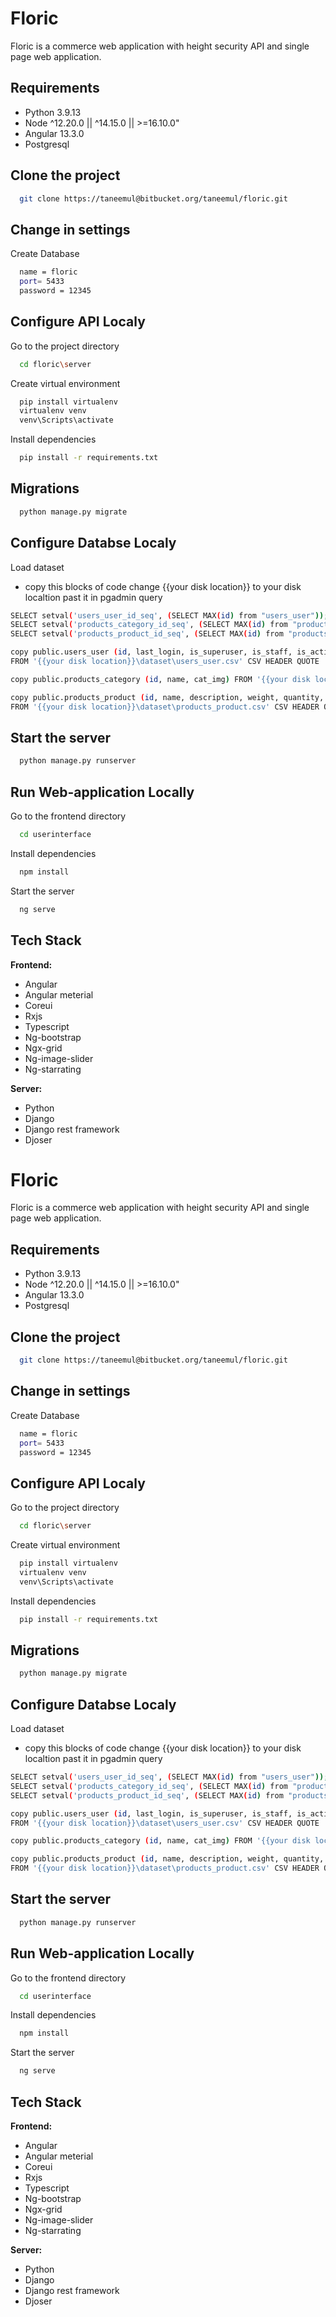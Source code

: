 
# Floric

Floric is a commerce web application with height security API and single page web application.


## Requirements
- Python 3.9.13
- Node ^12.20.0 || ^14.15.0 || >=16.10.0"
- Angular 13.3.0
- Postgresql


## Clone the project

```bash
  git clone https://taneemul@bitbucket.org/taneemul/floric.git
``` 




## Change in settings 
Create Database 

```bash
  name = floric
  port= 5433
  password = 12345
```

## Configure API  Localy
Go to the project directory

```bash
  cd floric\server
```

Create virtual environment


```bash
  pip install virtualenv
  virtualenv venv
  venv\Scripts\activate
```
Install dependencies


```bash
  pip install -r requirements.txt
```
## Migrations

```bash
  python manage.py migrate
```


## Configure Databse Localy

Load dataset


   - copy this blocks of code  change {{your disk location}} to your disk localtion past it in pgadmin query 


```bash
SELECT setval('users_user_id_seq', (SELECT MAX(id) from "users_user"));
SELECT setval('products_category_id_seq', (SELECT MAX(id) from "products_category"));
SELECT setval('products_product_id_seq', (SELECT MAX(id) from "products_product"));

copy public.users_user (id, last_login, is_superuser, is_staff, is_active, date_joined, first_name, last_name, email, password, image, phone, date_of_birth, gender, city, address)
FROM '{{your disk location}}\dataset\users_user.csv' CSV HEADER QUOTE '"' ESCAPE '''';

copy public.products_category (id, name, cat_img) FROM '{{your disk location}}\dataset\products_category.csv' CSV HEADER QUOTE '"' ESCAPE '''';

copy public.products_product (id, name, description, weight, quantity, color, brand, model, price, size, posted_time, product_img1, product_img2, product_img3, product_img4, author_id, product_category_id)
FROM '{{your disk location}}\dataset\products_product.csv' CSV HEADER QUOTE '"' ESCAPE '''';


```





## Start the server

```bash
  python manage.py runserver
```



## Run Web-application Locally


Go to the frontend directory

```bash
  cd userinterface
```

Install dependencies

```bash
  npm install
```

Start the server

```bash
  ng serve
```


## Tech Stack

**Frontend:** 
- Angular
- Angular meterial
- Coreui 
- Rxjs 
- Typescript
- Ng-bootstrap
- Ngx-grid
- Ng-image-slider
- Ng-starrating

**Server:**
- Python
- Django
- Django rest framework
- Djoser


# Floric

Floric is a commerce web application with height security API and single page web application.


## Requirements
- Python 3.9.13
- Node ^12.20.0 || ^14.15.0 || >=16.10.0"
- Angular 13.3.0
- Postgresql


## Clone the project

```bash
  git clone https://taneemul@bitbucket.org/taneemul/floric.git
``` 




## Change in settings 
Create Database 

```bash
  name = floric
  port= 5433
  password = 12345
```

## Configure API  Localy
Go to the project directory

```bash
  cd floric\server
```

Create virtual environment


```bash
  pip install virtualenv
  virtualenv venv
  venv\Scripts\activate
```
Install dependencies


```bash
  pip install -r requirements.txt
```
## Migrations

```bash
  python manage.py migrate
```


## Configure Databse Localy

Load dataset


   - copy this blocks of code  change {{your disk location}} to your disk localtion past it in pgadmin query 


```bash
SELECT setval('users_user_id_seq', (SELECT MAX(id) from "users_user"));
SELECT setval('products_category_id_seq', (SELECT MAX(id) from "products_category"));
SELECT setval('products_product_id_seq', (SELECT MAX(id) from "products_product"));

copy public.users_user (id, last_login, is_superuser, is_staff, is_active, date_joined, first_name, last_name, email, password, image, phone, date_of_birth, gender, city, address)
FROM '{{your disk location}}\dataset\users_user.csv' CSV HEADER QUOTE '"' ESCAPE '''';

copy public.products_category (id, name, cat_img) FROM '{{your disk location}}\dataset\products_category.csv' CSV HEADER QUOTE '"' ESCAPE '''';

copy public.products_product (id, name, description, weight, quantity, color, brand, model, price, size, posted_time, product_img1, product_img2, product_img3, product_img4, author_id, product_category_id)
FROM '{{your disk location}}\dataset\products_product.csv' CSV HEADER QUOTE '"' ESCAPE '''';


```





## Start the server

```bash
  python manage.py runserver
```



## Run Web-application Locally


Go to the frontend directory

```bash
  cd userinterface
```

Install dependencies

```bash
  npm install
```

Start the server

```bash
  ng serve
```


## Tech Stack

**Frontend:** 
- Angular
- Angular meterial
- Coreui 
- Rxjs 
- Typescript
- Ng-bootstrap
- Ngx-grid
- Ng-image-slider
- Ng-starrating

**Server:**
- Python
- Django
- Django rest framework
- Djoser

